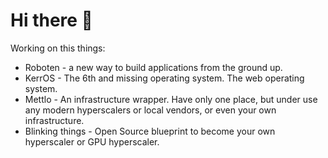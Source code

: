 # Hi there 👋

Working on this things:  

- Roboten - a new way to build applications from the ground up.  
- KerrOS - The 6th and missing operating system. The web operating system.  
- Mettlo - An infrastructure wrapper. Have only one place, but under use any modern hyperscalers or local vendors, or even your own infrastructure.  
- Blinking things - Open Source blueprint to become your own hyperscaler or GPU hyperscaler.  

<!--
**samnurmi/samnurmi** is a ✨ _special_ ✨ repository because its `README.md` (this file) appears on your GitHub profile.

Here are some ideas to get you started:

- 🔭 I’m currently working on ...
- 🌱 I’m currently learning ...
- 👯 I’m looking to collaborate on ...
- 🤔 I’m looking for help with ...
- 💬 Ask me about ...
- 📫 How to reach me: ...
- 😄 Pronouns: ...
- ⚡ Fun fact: ...
-->
